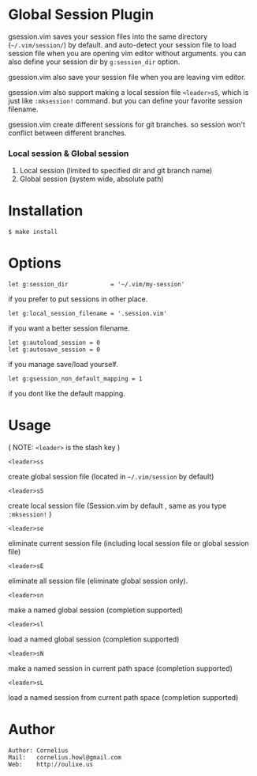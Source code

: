 Global Session Plugin
============================================
gsession.vim saves your session files into the same directory (`~/.vim/session/`)
by default.  and auto-detect your session file to load session file when you
are opening vim editor without arguments. you can also define your session dir
by `g:session_dir` option.

gsession.vim also save your session file when you are leaving vim editor.

gsession.vim also support making a local session file `<leader>sS`, which is
just like `:mksession!` command. but you can define your favorite session
filename.

gsession.vim create different sessions for git branches. so session won't conflict 
between different branches.

### Local session & Global session

1. Local session (limited to specified dir and git branch name)
2. Global session (system wide, absolute path)


Installation
============

    $ make install

Options
=======

    let g:session_dir            = '~/.vim/my-session'

if you prefer to put sessions in other place.

    let g:local_session_filename = '.session.vim'

if you want a better session filename.

    let g:autoload_session = 0
    let g:autosave_session = 0

if you manage save/load yourself.

    let g:gsession_non_default_mapping = 1

if you dont like the default mapping.

Usage
=======
( NOTE: `<leader>` is the slash key )

    <leader>ss    

create global session file (located in `~/.vim/session` by default)

    <leader>sS    

create local session file (Session.vim by default , same as you type
`:mksession!` )

    <leader>se

eliminate current session file (including local session file or global session
file)

    <leader>sE

eliminate all session file (eliminate global session only).

    <leader>sn

make a named global session (completion supported)

    <leader>sl

load a named global session (completion supported)


    <leader>sN

make a named session in current path space (completion supported)


    <leader>sL

load a named session from current path space (completion supported)


Author
======

    Author: Cornelius
    Mail:   cornelius.howl@gmail.com
    Web:    http://oulixe.us
